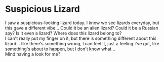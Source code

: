 # Suspicious Lizard

I saw a suspicious-looking lizard today. I know we see lizards everyday, but this gave a different vibe... Could it be an alien lizard? Could it be a Russian spy? Is it even a lizard? Where does this lizard belong to?</br>
I can't really put my finger on it, but there is something different about this lizard... like there's something wrong, I can feel it, just a feeling I've got, like something's about to happen, but I don't know what...</br>
Mind having a look for me?
